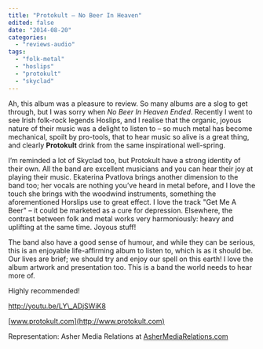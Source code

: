 ```yaml
---
title: "Protokult – No Beer In Heaven"
edited: false
date: "2014-08-20"
categories:
  - "reviews-audio"
tags:
  - "folk-metal"
  - "hoslips"
  - "protokult"
  - "skyclad"
---
```


Ah, this album was a pleasure to review. So many albums are a slog to get through, but I was sorry when _No Beer In Heaven Ended_. Recently I went to see Irish folk-rock legends Hoslips, and I realise that the organic, joyous nature of their music was a delight to listen to – so much metal has become mechanical, spoilt by pro-tools, that to hear music so alive is a great thing, and clearly **Protokult** drink from the same inspirational well-spring.

I’m reminded a lot of Skyclad too, but Protokult have a strong identity of their own. All the band are excellent musicians and you can hear their joy at playing their music. Ekaterina Pvatlova brings another dimension to the band too; her vocals are nothing you’ve heard in metal before, and I love the touch she brings with the woodwind instruments, something the aforementioned Horslips use to great effect. I love the track "Get Me A Beer" – it could be marketed as a cure for depression. Elsewhere, the contrast between folk and metal works very harmoniously: heavy and uplifting at the same time. Joyous stuff!

The band also have a good sense of humour, and while they can be serious, this is an enjoyable life-affirming album to listen to, which is as it should be. Our lives are brief; we should try and enjoy our spell on this earth! I love the album artwork and presentation too. This is a band the world needs to hear more of.

Highly recommended!

http://youtu.be/LY\_ADjSWiK8

[www.protokult.com](http://www.protokult.com)

Representation: Asher Media Relations at [AsherMediaRelations.com](http://AsherMediaRelations.com)
